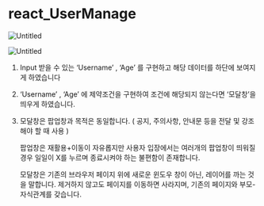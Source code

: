 # react_UserManage

![Untitled](https://s3-us-west-2.amazonaws.com/secure.notion-static.com/f8308402-7fba-4e5e-a0ac-3de172c53653/Untitled.png)

![Untitled](https://s3-us-west-2.amazonaws.com/secure.notion-static.com/670b4934-1f0d-41ef-8535-f0be753739e7/Untitled.png)

1. Input 받을 수 있는 ‘Username’ , ‘Age’ 를 구현하고 해당 데이터를 하단에 보여지게 하였습니다
2. ‘Username’ , ‘Age’ 에 제약조건을 구현하여 조건에 해당되지 않는다면 ‘모달창’을 띄우게 하였습니다.
3. 모달창은 팝업창과 목적은 동일합니다. ( 공지, 주의사항, 안내문 등을 전달 및 강조해야 할 때 사용 )
    
    팝업창은 재활용+이동이 자유롭지만 사용자 입장에서는 여러개의 팝업창이 띄워질 경우 일일이 X를 누르며 종료시켜야 하는 불편함이 존재합니다.
    
    모달창은 기존의 브라우저 페이지 위에 새로운 윈도우 창이 아닌, 레이어를 까는 것을 말합니다. 제거하지 않고도 페이지를 이동하면 사라지며, 기존의 페이지와 부모-자식관계를 갖습니다.
